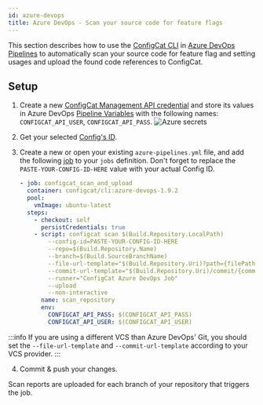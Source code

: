```yaml
---
id: azure-devops
title: Azure DevOps - Scan your source code for feature flags
---
```


This section describes how to use the [ConfigCat CLI](/docs/advanced/cli) in <a target="_blank" href="https://docs.microsoft.com/en-us/azure/devops/pipelines/?view=azure-devops">Azure DevOps Pipelines</a>
to automatically scan your source code for feature flag and setting usages and upload the found code references to ConfigCat.

## Setup

1. Create a new <a target="_blank" href="https://app.configcat.com/my-account/public-api-credentials">ConfigCat Management API credential</a> and store its values in Azure DevOps <a target="_blank" href="https://docs.microsoft.com/en-us/azure/devops/pipelines/process/variables">Pipeline Variables</a> with the following names: `CONFIGCAT_API_USER`, `CONFIGCAT_API_PASS`.
   <img className="bordered zoomable" src="/docs/assets/cli/scan/azure_secrets.png" alt="Azure secrets" />

2. Get your selected [Config's ID](/docs/advanced/code-references/overview#config-id).

3. Create a new or open your existing `azure-pipelines.yml` file, and add the following <a target="_blank" href="https://docs.microsoft.com/en-us/azure/devops/pipelines/yaml-schema#job">job</a> to your `jobs` definition.
   Don't forget to replace the `PASTE-YOUR-CONFIG-ID-HERE` value with your actual Config ID.
   ```yaml
   - job: configcat_scan_and_upload
     container: configcat/cli:azure-devops-1.9.2
     pool:
       vmImage: ubuntu-latest
     steps:
       - checkout: self
         persistCredentials: true
       - script: configcat scan $(Build.Repository.LocalPath)
           --config-id=PASTE-YOUR-CONFIG-ID-HERE
           --repo=$(Build.Repository.Name)
           --branch=$(Build.SourceBranchName)
           --file-url-template="$(Build.Repository.Uri)?path={filePath}&version=GC{commitHash}&line={lineNumber}&lineStartColumn=1&lineEndColumn=1"
           --commit-url-template="$(Build.Repository.Uri)/commit/{commitHash}"
           --runner="ConfigCat Azure DevOps Job"
           --upload
           --non-interactive
         name: scan_repository
         env:
           CONFIGCAT_API_PASS: $(CONFIGCAT_API_PASS)
           CONFIGCAT_API_USER: $(CONFIGCAT_API_USER)
   ```

:::info
If you are using a different VCS than Azure DevOps' Git, you should set the `--file-url-template` and `--commit-url-template` according to your VCS provider.
:::

4. Commit & push your changes.

Scan reports are uploaded for each branch of your repository that triggers the job.
